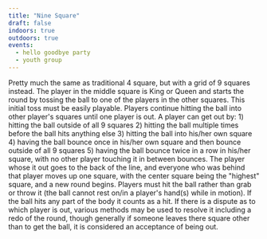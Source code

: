 ```yaml
---
title: "Nine Square"
draft: false
indoors: true
outdoors: true
events:
  - hello goodbye party
  - youth group
---
```


Pretty much the same as traditional 4 square, but with a grid of 9 squares instead. The player in the middle square is King or Queen and starts the round by tossing the ball to one of the players in the other squares. This initial toss must be easily playable. Players continue hitting the ball into other player's squares until one player is out. A player can get out by: 1) hitting the ball outside of all 9 squares 2) hitting the ball multiple times before the ball hits anything else 3) hitting the ball into his/her own square 4) having the ball bounce once in his/her own square and then bounce outside of all 9 squares 5) having the ball bounce twice in a row in his/her square, with no other player touching it in between bounces. The player whose it out goes to the back of the line, and everyone who was behind that player moves up one square, with the center square being the "highest" square, and a new round begins. Players must hit the ball rather than grab or throw it (the ball cannot rest on/in a player's hand(s) while in motion). If the ball hits any part of the body it counts as a hit. If there is a dispute as to which player is out, various methods may be used to resolve it including a redo of the round, though generally if someone leaves there square other than to get the ball, it is considered an acceptance of being out.
